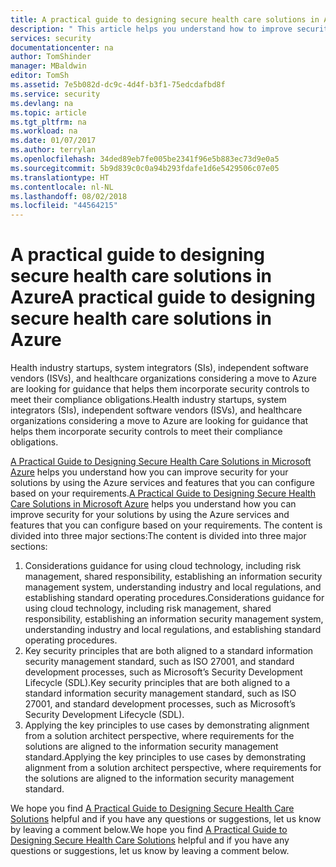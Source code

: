 ```yaml
---
title: A practical guide to designing secure health care solutions in Azure | Microsoft Docs
description: " This article helps you understand how to improve security for your health care solutions by using the Azure services and features that you configure. "
services: security
documentationcenter: na
author: TomShinder
manager: MBaldwin
editor: TomSh
ms.assetid: 7e5b082d-dc9c-4d4f-b3f1-75edcdafbd8f
ms.service: security
ms.devlang: na
ms.topic: article
ms.tgt_pltfrm: na
ms.workload: na
ms.date: 01/07/2017
ms.author: terrylan
ms.openlocfilehash: 34ded89eb7fe005be2341f96e5b883ec73d9e0a5
ms.sourcegitcommit: 5b9d839c0c0a94b293fdafe1d6e5429506c07e05
ms.translationtype: HT
ms.contentlocale: nl-NL
ms.lasthandoff: 08/02/2018
ms.locfileid: "44564215"
---
```

# <a name="a-practical-guide-to-designing-secure-health-care-solutions-in-azure"></a><span data-ttu-id="6f17b-103">A practical guide to designing secure health care solutions in Azure</span><span class="sxs-lookup"><span data-stu-id="6f17b-103">A practical guide to designing secure health care solutions in Azure</span></span>
<span data-ttu-id="6f17b-104">Health industry startups, system integrators (SIs), independent software vendors (ISVs), and healthcare organizations considering a move to Azure are looking for guidance that helps them incorporate security controls to meet their compliance obligations.</span><span class="sxs-lookup"><span data-stu-id="6f17b-104">Health industry startups, system integrators (SIs), independent software vendors (ISVs), and healthcare organizations considering a move to Azure are looking for guidance that helps them incorporate security controls to meet their compliance obligations.</span></span>

<span data-ttu-id="6f17b-105">[A Practical Guide to Designing Secure Health Care Solutions in Microsoft Azure](https://aka.ms/azureindustrysecurity) helps you understand how you can improve security for your solutions by using the Azure services and features that you can configure based on your requirements.</span><span class="sxs-lookup"><span data-stu-id="6f17b-105">[A Practical Guide to Designing Secure Health Care Solutions in Microsoft Azure](https://aka.ms/azureindustrysecurity) helps you understand how you can improve security for your solutions by using the Azure services and features that you can configure based on your requirements.</span></span>
<span data-ttu-id="6f17b-106">The content is divided into three major sections:</span><span class="sxs-lookup"><span data-stu-id="6f17b-106">The content is divided into three major sections:</span></span>

1. <span data-ttu-id="6f17b-107">Considerations guidance for using cloud technology, including risk management, shared responsibility, establishing an information security management system, understanding industry and local regulations, and establishing standard operating procedures.</span><span class="sxs-lookup"><span data-stu-id="6f17b-107">Considerations guidance for using cloud technology, including risk management, shared responsibility, establishing an information security management system, understanding industry and local regulations, and establishing standard operating procedures.</span></span>
2. <span data-ttu-id="6f17b-108">Key security principles that are both aligned to a standard information security management standard, such as ISO 27001, and standard development processes, such as Microsoft’s Security Development Lifecycle (SDL).</span><span class="sxs-lookup"><span data-stu-id="6f17b-108">Key security principles that are both aligned to a standard information security management standard, such as ISO 27001, and standard development processes, such as Microsoft’s Security Development Lifecycle (SDL).</span></span>
3. <span data-ttu-id="6f17b-109">Applying the key principles to use cases by demonstrating alignment from a solution architect perspective, where requirements for the solutions are aligned to the information security management standard.</span><span class="sxs-lookup"><span data-stu-id="6f17b-109">Applying the key principles to use cases by demonstrating alignment from a solution architect perspective, where requirements for the solutions are aligned to the information security management standard.</span></span>

<span data-ttu-id="6f17b-110">We hope you find [A Practical Guide to Designing Secure Health Care Solutions](https://aka.ms/azureindustrysecurity) helpful and if you have any questions or suggestions, let us know by leaving a comment below.</span><span class="sxs-lookup"><span data-stu-id="6f17b-110">We hope you find [A Practical Guide to Designing Secure Health Care Solutions](https://aka.ms/azureindustrysecurity) helpful and if you have any questions or suggestions, let us know by leaving a comment below.</span></span>
